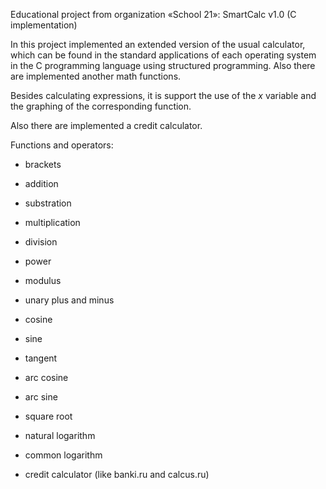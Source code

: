 Educational project from organization «School 21»: SmartCalc v1.0 (C implementation)

In this project implemented an extended version of the usual calculator, which can be found in the standard applications of each operating system in the C programming language using structured programming. Also there are implemented another math functions.

Besides calculating expressions, it is support the use of the _x_ variable and the graphing of the corresponding function.

Also there are implemented a credit calculator.

Functions and operators:
- brackets
- addition
- substration
- multiplication
- division
- power
- modulus
- unary plus and minus
- cosine
- sine
- tangent
- arc cosine
- arc sine
- square root
- natural logarithm
- common logarithm

- credit calculator (like banki.ru and calcus.ru)
